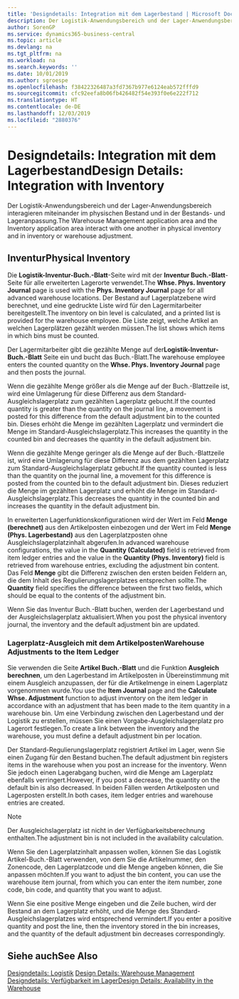 ```yaml
---
title: 'Designdetails: Integration mit dem Lagerbestand | Microsoft Docs'
description: Der Logistik-Anwendungsbereich und der Lager-Anwendungsbereich interagieren miteinander im physischen Bestand und in der Bestands- und Lageranpassung.
author: SorenGP
ms.service: dynamics365-business-central
ms.topic: article
ms.devlang: na
ms.tgt_pltfrm: na
ms.workload: na
ms.search.keywords: ''
ms.date: 10/01/2019
ms.author: sgroespe
ms.openlocfilehash: f38422326487a3fd7367b977e6124eab572fffd9
ms.sourcegitcommit: cfc92eefa8b06fb426482f54e393f0e6e222f712
ms.translationtype: HT
ms.contentlocale: de-DE
ms.lasthandoff: 12/03/2019
ms.locfileid: "2880376"
---
```

# <a name="design-details-integration-with-inventory"></a><span data-ttu-id="2a7f6-103">Designdetails: Integration mit dem Lagerbestand</span><span class="sxs-lookup"><span data-stu-id="2a7f6-103">Design Details: Integration with Inventory</span></span>
<span data-ttu-id="2a7f6-104">Der Logistik-Anwendungsbereich und der Lager-Anwendungsbereich interagieren miteinander im physischen Bestand und in der Bestands- und Lageranpassung.</span><span class="sxs-lookup"><span data-stu-id="2a7f6-104">The Warehouse Management application area and the Inventory application area interact with one another in physical inventory and in inventory or warehouse adjustment.</span></span>  
  
## <a name="physical-inventory"></a><span data-ttu-id="2a7f6-105">Inventur</span><span class="sxs-lookup"><span data-stu-id="2a7f6-105">Physical Inventory</span></span>  
 <span data-ttu-id="2a7f6-106">Die **Logistik-Inventur-Buch.-Blatt**-Seite wird mit der **Inventur Buch.-Blatt**-Seite für alle erweiterten Lagerorte verwendet.</span><span class="sxs-lookup"><span data-stu-id="2a7f6-106">The **Whse. Phys. Inventory Journal** page is used with the **Phys. Inventory Journal** page for all advanced warehouse locations.</span></span> <span data-ttu-id="2a7f6-107">Der Bestand auf Lagerplatzebene wird berechnet, und eine gedruckte Liste wird für den Lagermitarbeiter bereitgestellt.</span><span class="sxs-lookup"><span data-stu-id="2a7f6-107">The inventory on bin level is calculated, and a printed list is provided for the warehouse employee.</span></span> <span data-ttu-id="2a7f6-108">Die Liste zeigt, welche Artikel an welchen Lagerplätzen gezählt werden müssen.</span><span class="sxs-lookup"><span data-stu-id="2a7f6-108">The list shows which items in which bins must be counted.</span></span>  
  
 <span data-ttu-id="2a7f6-109">Der Lagermitarbeiter gibt die gezählte Menge auf der**Logistik-Inventur-Buch.-Blatt** Seite ein und bucht das Buch.-Blatt.</span><span class="sxs-lookup"><span data-stu-id="2a7f6-109">The warehouse employee enters the counted quantity on the **Whse. Phys. Inventory Journal** page and then posts the journal.</span></span>  
  
 <span data-ttu-id="2a7f6-110">Wenn die gezählte Menge größer als die Menge auf der Buch.-Blattzeile ist, wird eine Umlagerung für diese Differenz aus dem Standard-Ausgleichslagerplatz zum gezählten Lagerplatz gebucht.</span><span class="sxs-lookup"><span data-stu-id="2a7f6-110">If the counted quantity is greater than the quantity on the journal line, a movement is posted for this difference from the default adjustment bin to the counted bin.</span></span> <span data-ttu-id="2a7f6-111">Dieses erhöht die Menge im gezählten Lagerplatz und vermindert die Menge im Standard-Ausgleichslagerplatz.</span><span class="sxs-lookup"><span data-stu-id="2a7f6-111">This increases the quantity in the counted bin and decreases the quantity in the default adjustment bin.</span></span>  
  
 <span data-ttu-id="2a7f6-112">Wenn die gezählte Menge geringer als die Menge auf der Buch.-Blattzeile ist, wird eine Umlagerung für diese Differenz aus dem gezählten Lagerplatz zum Standard-Ausgleichslagerplatz gebucht.</span><span class="sxs-lookup"><span data-stu-id="2a7f6-112">If the quantity counted is less than the quantity on the journal line, a movement for this difference is posted from the counted bin to the default adjustment bin.</span></span> <span data-ttu-id="2a7f6-113">Dieses reduziert die Menge im gezählten Lagerplatz und erhöht die Menge im Standard-Ausgleichslagerplatz.</span><span class="sxs-lookup"><span data-stu-id="2a7f6-113">This decreases the quantity in the counted bin and increases the quantity in the default adjustment bin.</span></span>  
  
 <span data-ttu-id="2a7f6-114">In erweiterten Lagerfunktionskonfigurationen wird der Wert im Feld **Menge (berechnet)** aus den Artikelposten einbezogen und der Wert im Feld **Menge (Phys. Lagerbestand)** aus den Lagerplatzposten ohne Ausgleichslagerplatzinhalt abgerufen.</span><span class="sxs-lookup"><span data-stu-id="2a7f6-114">In advanced warehouse configurations, the value in the **Quantity (Calculated)** field is retrieved from item ledger entries and the value in the **Quantity (Phys. Inventory)** field is retrieved from warehouse entries, excluding the adjustment bin content.</span></span> <span data-ttu-id="2a7f6-115">Das Feld **Menge** gibt die Differenz zwischen den ersten beiden Feldern an, die dem Inhalt des Regulierungslagerplatzes entsprechen sollte.</span><span class="sxs-lookup"><span data-stu-id="2a7f6-115">The **Quantity** field specifies the difference between the first two fields, which should be equal to the contents of the adjustment bin.</span></span>  
  
 <span data-ttu-id="2a7f6-116">Wenn Sie das Inventur Buch.-Blatt buchen, werden der Lagerbestand und der Ausgleichslagerplatz aktualisiert.</span><span class="sxs-lookup"><span data-stu-id="2a7f6-116">When you post the physical inventory journal, the inventory and the default adjustment bin are updated.</span></span>  
  
### <a name="warehouse-adjustments-to-the-item-ledger"></a><span data-ttu-id="2a7f6-117">Lagerplatz-Ausgleich mit dem Artikelposten</span><span class="sxs-lookup"><span data-stu-id="2a7f6-117">Warehouse Adjustments to the Item Ledger</span></span>  
 <span data-ttu-id="2a7f6-118">Sie verwenden die Seite **Artikel Buch.-Blatt** und die Funktion **Ausgleich berechnen**, um den Lagerbestand im Artikelposten in Übereinstimmung mit einem Ausgleich anzupassen, der für die Artikelmenge in einem Lagerplatz vorgenommen wurde.</span><span class="sxs-lookup"><span data-stu-id="2a7f6-118">You use the **Item Journal** page and the **Calculate Whse. Adjustment** function to adjust inventory on the item ledger in accordance with an adjustment that has been made to the item quantity in a warehouse bin.</span></span> <span data-ttu-id="2a7f6-119">Um eine Verbindung zwischen den Lagerbestand und der Logistik zu erstellen, müssen Sie einen Vorgabe-Ausgleichslagerplatz pro Lagerort festlegen.</span><span class="sxs-lookup"><span data-stu-id="2a7f6-119">To create a link between the inventory and the warehouse, you must define a default adjustment bin per location.</span></span>  
  
 <span data-ttu-id="2a7f6-120">Der Standard-Regulierungslagerplatz registriert Artikel im Lager, wenn Sie einen Zugang für den Bestand buchen.</span><span class="sxs-lookup"><span data-stu-id="2a7f6-120">The default adjustment bin registers items in the warehouse when you post an increase for the inventory.</span></span> <span data-ttu-id="2a7f6-121">Wenn Sie jedoch einen Lagerabgang buchen, wird die Menge am Lagerplatz ebenfalls verringert.</span><span class="sxs-lookup"><span data-stu-id="2a7f6-121">However, if you post a decrease, the quantity on the default bin is also decreased.</span></span> <span data-ttu-id="2a7f6-122">In beiden Fällen werden Artikelposten und Lagerposten erstellt.</span><span class="sxs-lookup"><span data-stu-id="2a7f6-122">In both cases, item ledger entries and warehouse entries are created.</span></span>  
  
> [!NOTE]  
>  <span data-ttu-id="2a7f6-123">Der Ausgleichslagerplatz ist nicht in der Verfügbarkeitsberechnung enthalten.</span><span class="sxs-lookup"><span data-stu-id="2a7f6-123">The adjustment bin is not included in the availability calculation.</span></span>  
  
 <span data-ttu-id="2a7f6-124">Wenn Sie den Lagerplatzinhalt anpassen wollen, können Sie das Logistik Artikel-Buch.-Blatt verwenden, von dem Sie die Artikelnummer, den Zonencode, den Lagerplatzcode und die Menge angeben können, die Sie anpassen möchten.</span><span class="sxs-lookup"><span data-stu-id="2a7f6-124">If you want to adjust the bin content, you can use the warehouse item journal, from which you can enter the item number, zone code, bin code, and quantity that you want to adjust.</span></span>  
  
 <span data-ttu-id="2a7f6-125">Wenn Sie eine positive Menge eingeben und die Zeile buchen, wird der Bestand an dem Lagerplatz erhöht, und die Menge des Standard-Ausgleichslagerplatzes wird entsprechend vermindert.</span><span class="sxs-lookup"><span data-stu-id="2a7f6-125">If you enter a positive quantity and post the line, then the inventory stored in the bin increases, and the quantity of the default adjustment bin decreases correspondingly.</span></span>  
  
## <a name="see-also"></a><span data-ttu-id="2a7f6-126">Siehe auch</span><span class="sxs-lookup"><span data-stu-id="2a7f6-126">See Also</span></span>  
 <span data-ttu-id="2a7f6-127">[Designdetails: Logistik](design-details-warehouse-management.md) </span><span class="sxs-lookup"><span data-stu-id="2a7f6-127">[Design Details: Warehouse Management](design-details-warehouse-management.md) </span></span>  
 [<span data-ttu-id="2a7f6-128">Designdetails: Verfügbarkeit im Lager</span><span class="sxs-lookup"><span data-stu-id="2a7f6-128">Design Details: Availability in the Warehouse</span></span>](design-details-availability-in-the-warehouse.md)